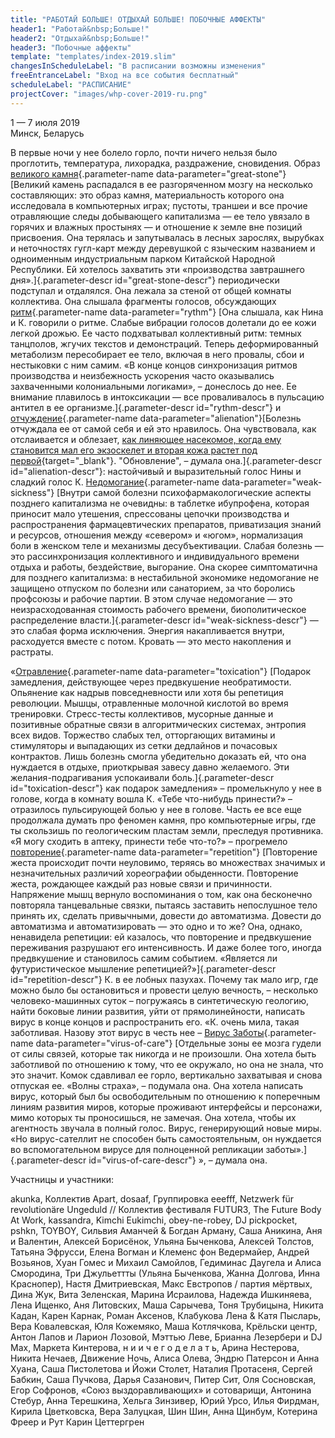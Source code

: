 ```yaml
---
title: "РАБОТАЙ БОЛЬШЕ! ОТДЫХАЙ БОЛЬШЕ! ПОБОЧНЫЕ АФФЕКТЫ"
header1: "Работай&nbsp;Больше!"
header2: "Отдыхай&nbsp;Больше!"
header3: "Побочные аффекты"
template: "templates/index-2019.slim" 
changesInScheduleLabel: "В расписании возможны изменения"
freeEntranceLabel: "Вход на все события бесплатный"
scheduleLabel: "РАСПИСАНИЕ"
projectCover: "images/whp-cover-2019-ru.png"
---
```


1 &mdash; 7 июля 2019  
Минск, Беларусь

В первые ночи у нее болело горло, почти ничего нельзя было проглотить, температура, лихорадка, раздражение, сновидения. Образ [великого камня](#){.parameter-name data-parameter="great-stone"}
[Великий камень распадался в ее разгоряченном мозгу на несколько составляющих: это образ камня, материальность которого она исследовала в компьютерных играх; пустоты, траншеи и все прочие отравляющие следы добывающего капитализма — ее тело увязало в горячих и влажных простынях — и отношение к земле вне позиций присвоения. Она терялась и запутывалась в лесных зарослях, вырубках и неточностях гугл-карт между деревушкой с языческим названием и одноименным индустриальным парком Китайской Народной Республики. Ей хотелось захватить эти «производства завтрашнего дня».]{.parameter-descr id="great-stone-descr"}
периодически подступал и отдалялся. Она лежала за стеной от общей комнаты коллектива. Она слышала фрагменты голосов, обсуждающих [ритм](#){.parameter-name data-parameter="rythm"}
[Она слышала, как Нина и К. говорили о ритме. Слабые вибрации  голосов долетали до ее кожи легкой дрожью. Ее часто подхватывал коллективный ритм: темных танцполов, жгучих текстов и демонстраций. Теперь деформированный метаболизм пересобирает ее тело, включая в него провалы, сбои и нестыковки с ним самим. «В конце концов синхронизация ритмов производства и неизбежность ускорения часто оказывались захваченными колониальными логиками», – донеслось до нее. Ее внимание плавилось в интоксикации — все проваливалось в пульсацию антител в ее организме.]{.parameter-descr id="rythm-descr"}
и [отчуждение](#){.parameter-name data-parameter="alienation"}[Болезнь отчуждала ее от самой себя и ей это нравилось. Она чувствовала, как отслаивается и облезает, [как линяющее насекомое, когда ему становится мал его экзоскелет и вторая кожа растет под первой](https://commons.wikimedia.org/wiki/File:Cicada_molting_animated-2.gif?uselang=ru){target="_blank"}. "Обновление", – думала она.]{.parameter-descr id="alienation-descr"}: настойчивый и выразительный голос Нины и сладкий голос К. [Недомогание](#){.parameter-name data-parameter="weak-sickness"}
[Внутри самой болезни психофармакологические аспекты позднего капитализма не очевидны: в таблетке ибупрофена, которая приносит мало утешения, спрессованы цепочки производства и распространения фармацевтических препаратов, приватизация знаний и ресурсов, отношения между «севером» и «югом», нормализация боли в женском теле и механизмы десубъективации. Слабая болезнь — это рассинхронизация коллективного и индивидуального времени отдыха и работы, бездействие, выгорание. Она скорее симптоматична для позднего капитализма: в нестабильной экономике недомогание не защищено отпуском по болезни или санаторием, за что боролись профсоюзы и рабочие партии. В этом случае недомогание — это неизрасходованная стоимость рабочего времени, биополитическое распределение власти.]{.parameter-descr id="weak-sickness-descr"}
— это слабая форма исключения. Энергия накапливается внутри, расходуется вместе с потом. Кровать — это место накопления и растраты.

«[Отравление](#){.parameter-name data-parameter="toxication"}
[Подарок замедления, действующее через предвкушение необратимости. Опьянение как надрыв повседневности или хотя бы репетиция революции. Мышцы, отравленные молочной кислотой во время тренировки. Стресс-тесты коллективов, мусорные данные и позитивные обратные связи в алгоритмических системах, энтропия всех видов. Торжество слабых тел, отторгающих витамины и стимуляторы и выпадающих из сетки дедлайнов и почасовых контрактов. Лишь болезнь смогла убедительно доказать ей, что она нуждается в отдыхе, приоткрывая завесу давно желаемого. Эти желания-подрагивания успокаивали боль.]{.parameter-descr id="toxication-descr"}
как подарок замедления» – промелькнуло у нее в голове, когда в комнату вошла К. «Тебе что-нибудь принести?» – отразилось пульсирующей болью у нее в голове. Часть ее все еще продолжала думать про феномен камня, про компьютерные игры, где ты скользишь по геологическим пластам земли, преследуя противника. «Я могу сходить в аптеку, принести тебе что-то?» – прогремело [повторение](#){.parameter-name data-parameter="repetition"}
[Повторение жеста происходит почти неуловимо, теряясь во множествах значимых и незначительных различий хореографии обыденности. Повторение жеста, рождающее каждый раз новые связи и причинности. Напряжение мышц вернуло воспоминания о том, как она бесконечно повторяла танцевальные связки, пытаясь заставить непослушное тело принять их, сделать привычными, довести до автоматизма. Довести до автоматизма и автоматизировать — это одно и то же? Она, однако, ненавидела репетиции: ей казалось, что повторение и предвкушение переживания разрушают его интенсивность. И даже более того, иногда предвкушение и становилось самим событием. «Является ли футуристическое мышление репетицией?»]{.parameter-descr id="repetition-descr"}
К. в ее лобных пазухах. Почему так мало игр, где можно было бы остановиться и провести целую вечность, – несколько человеко-машинных суток – погружаясь в синтетическую геологию, найти боковые линии развития, уйти от прямолинейности, написать вирус в конце концов и распространить его. «К. очень мила, такая заботливая. Назову этот вирус в честь нее – [Вирус Заботы](#){.parameter-name data-parameter="virus-of-care"}
[Отдельные зоны ее мозга гудели от силы связей, которые так никогда и не произошли. Она хотела быть заботливой по отношению к тому, что ее окружало, но она не знала, что это значит. Комок сдавливал ее горло, вертикально захватывая и снова отпуская ее. «Волны страха», – подумала она. Она хотела написать вирус, который был бы освободительным по отношению к поперечным линиям развития миров, которые проживают интерфейсы и персонажи, мимо которых ты проносишься, не замечая. Она хотела, чтобы их агентность звучала в полный голос. Вирус, генерирующий новые миры. «Но вирус-сателлит не способен быть самостоятельным, он нуждается во вспомогательном вирусе для полноценной репликации заботы».]{.parameter-descr id="virus-of-care-descr"}
», – думала она.

Участницы и участники:

akunka, Коллектив Apart, dosaaf, Группировка eeefff, Netzwerk für revolutionäre Ungeduld // Коллектив фестиваля FUTUR3, The Future Body At Work, kassandra, Kimchi Eukimchi, obey-ne-robey, DJ pickpocket, pshkn, TOYBOY, Сильвия Аманчей & Богдан Арману, Саша Аникина, Аня и Валентин, Алексей Борисёнок, Ульяна Быченкова, Алексей Толстов, Татьяна Эфрусси, Елена Вогман и Клеменс фон Ведермайер, Андрей Возьянов, Хуан Гомеc и Михаил Самойлов, Гедиминас Даугела и Алиса Смородина, Три Джульеттты (Ульяна Быченкова, Жанна Долгова, Инна Краснопер), Настя Дмитриевская, Макс Евстропов / партия мёртвых, Дина Жук, Вита Зеленская, Марина Исраилова, Надежда Ишкиняева, Лена Ищенко, Аня Литовских, Маша Сарычева, Тоня Трубицына, Никита Кадан, Карен Карнак, Роман Аксенов, Клабукова Лена & Катя Пысларь, Вера Ковалевская, Юля Кожемяко, Маша Котлячкова, Крёльски центр, Антон Лапов и Ларион Лозовой, Мэттью Леве, Брианна Лезербери и DJ Max, Маркета Кинтерова, н и и ч е г о д е л а т ь, Арина Нестерова, Никита Нечаев, Движение Ночь, Алиса Олева, Эндрю Патерсон и Анна Хуана, Саша Пистолетова и Йожи Столет, Наталия Протасеня, Сергей Бабкин, Саша Пучкова, Дарья Сазанович, Питер Сит, Оля Сосновская, Егор Софронов, «Союз выздоравливающих» и сотоварищи, Антонина Стебур, Анна Терешкина, Хельга Зинзивер, Юрий Урсо, Илья Фирдман, Кирила Цветковска, Вера Залуцкая, Шин Шин, Анна Щинбум, Котерина Фреер и Рут Карин Цеттергрен
